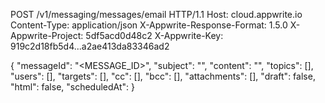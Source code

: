 POST /v1/messaging/messages/email HTTP/1.1
Host: cloud.appwrite.io
Content-Type: application/json
X-Appwrite-Response-Format: 1.5.0
X-Appwrite-Project: 5df5acd0d48c2
X-Appwrite-Key: 919c2d18fb5d4...a2ae413da83346ad2

{
  "messageId": "<MESSAGE_ID>",
  "subject": "<SUBJECT>",
  "content": "<CONTENT>",
  "topics": [],
  "users": [],
  "targets": [],
  "cc": [],
  "bcc": [],
  "attachments": [],
  "draft": false,
  "html": false,
  "scheduledAt": 
}
